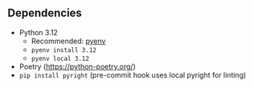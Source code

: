 ## Dependencies

- Python 3.12
  - Recommended:
    [pyenv](https://github.com/pyenv/pyenv?tab=readme-ov-file#installation)
  - `pyenv install 3.12`
  - `pyenv local 3.12`
- Poetry (https://python-poetry.org/)
- `pip install pyright` (pre-commit hook uses local pyright for linting)

